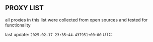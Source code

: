 ## PROXY LIST

all proxies in this list were collected from open sources and tested for functionality

last update: `2025-02-17 23:35:44.437951+00:00` UTC